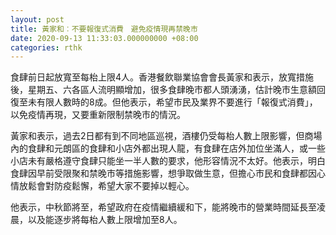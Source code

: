 ```yaml
---
layout: post
title: 黃家和︰不要報復式消費　避免疫情現再禁晚市
date: 2020-09-13 11:33:03.000000000 +08:00
categories: rthk
---
```


食肆前日起放寬至每枱上限4人。香港餐飲聯業協會會長黃家和表示，放寬措施後，星期五、六各區人流明顯增加，很多食肆晚市都人頭湧湧，估計晚市生意額回復至未有限人數時的8成。但他表示，希望市民及業界不要進行「報復式消費」，以免疫情再現，又要重新限制禁晚市的情況。

黃家和表示，過去2日都有到不同地區巡視，酒樓仍受每枱人數上限影響，但商場內的食肆和元朗區的食肆和小店外都出現人龍，有食肆在店外加位坐滿人，或一些小店未有嚴格遵守食肆只能坐一半人數的要求，他形容情況不太好。他表示，明白食肆因早前受限聚和禁晚市等措施影響，想爭取做生意，但擔心市民和食肆都因心情放鬆會對防疫鬆懈，希望大家不要掉以輕心。

他表示，中秋節將至，希望政府在疫情繼續緩和下，能將晚市的營業時間延長至凌晨，以及能逐步將每枱人數上限增加至8人。
